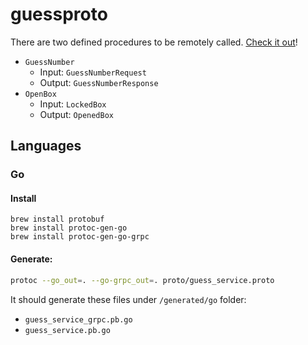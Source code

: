 # guessproto

There are two defined procedures to be remotely called. [Check it out](/proto/guess_service.proto)!

- `GuessNumber`
  - Input: `GuessNumberRequest`
  - Output: `GuessNumberResponse`
- `OpenBox`
  - Input: `LockedBox`
  - Output: `OpenedBox`

## Languages

### Go

#### Install

```
brew install protobuf
brew install protoc-gen-go
brew install protoc-gen-go-grpc
```

#### Generate:

```bash
protoc --go_out=. --go-grpc_out=. proto/guess_service.proto
```

It should generate these files under `/generated/go` folder:

- `guess_service_grpc.pb.go`
- `guess_service.pb.go`
